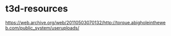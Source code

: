 # t3d-resources

https://web.archive.org/web/20110503070132/http://torque.abigholeintheweb.com/public_system/useruploads/
